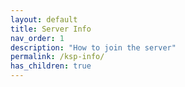 ```yaml
---
layout: default
title: Server Info
nav_order: 1
description: "How to join the server"
permalink: /ksp-info/
has_children: true
---
```

